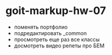 # goit-markup-hw-07

- поменять портфолио
- подредактировать \_common
- просмотреть еще раз все классы
- досмотреть видео репеты про БЕМ
